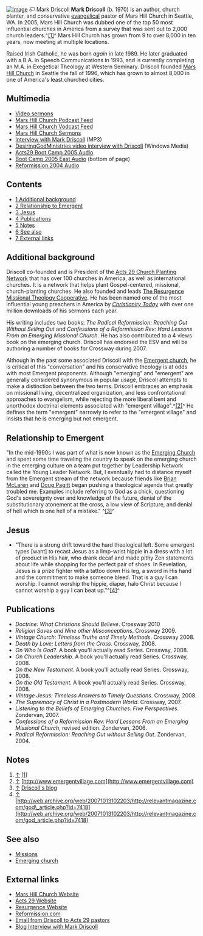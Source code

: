 [![image](images/thumb/c/c3/Driscoll.jpg/180px-Driscoll.jpg)](http://www.theopedia.com/File:Driscoll.jpg)
[![image](data:image/png;base64,iVBORw0KGgoAAAANSUhEUgAAAA8AAAALCAAAAACFLIiAAAAAAnRSTlMA/1uRIrUAAABPSURBVAjXY/j///+5vXDwjAHIr26ZAgXZe8H8a/+hoIcw/9nevdVL9+79DuPvzQYZFPUezu8BMZLXgkExnD8HAu6hqv//n+HZVjD4DuUDAKlChD3fj6aPAAAAAElFTkSuQmCC)](http://www.theopedia.com/File:Driscoll.jpg "Enlarge")
Mark Driscoll
**Mark Driscoll** (b. 1970) is an author, church planter, and
conservative [evangelical](Evangelical "Evangelical") pastor of
Mars Hill Church in Seattle, WA. In 2005, Mars Hill Church was
dubbed one of the top 50 most influential churches in America from
a survey that was sent out to 2,000 church leaders.^[[1]](#note-0)^
Mars Hill Church has grown from 9 to over 8,000 in ten years, now
meeting at multiple locations.

Raised Irish Catholic, he was born *again* in late 1989. He later
graduated with a B.A. in Speech Communications in 1993, and is
currently completing an M.A. in Exegetical Theology at Western
Seminary. Driscoll founded
[Mars Hill Church](http://www.MarsHillChurch.org) in Seattle the
fall of 1996, which has grown to almost 8,000 in one of America's
least churched cities.



## Multimedia

-   [Video sermons](http://video.google.com/videosearch?q=mark+driscoll)
-   [Mars Hill Church Podcast Feed](http://feeds.marshillchurch.org/feed/featuredaudio/rss.xml/)
-   [Mars Hill Church Vodcast Feed](http://feeds.marshillchurch.org/feed/mhvodcast/rss.xml/)
-   [Mars Hill Church Sermons](http://lite.marshillchurch.org/site/downloads/sermons/christ_on_the_cross/)
-   [Interview with Mark Driscoll](http://homepage.mac.com/cawley/filechute/Driscoll%20Live%20From%20Seattle.mp3)
    (MP3)
-   [DesiringGodMinistries video interview with Driscoll](http://www.desiringgod.org/media/video/2006_National/national2006_driscoll_interview1.mov)
    (Windows Media)
-   [Acts29 Boot Camp 2005 Audio](http://www.acts29network.org/media/audio/bootcamp2005/feb2005.htm)
-   [Boot Camp 2005 East Audio](http://www.newlifenet.net/listen.html)
    (bottom of page)
-   [Reformission 2004 Audio](http://www.reformission.com/audio.htm)

## Contents

-   [1 Additional background](#Additional_background)
-   [2 Relationship to Emergent](#Relationship_to_Emergent)
-   [3 Jesus](#Jesus)
-   [4 Publications](#Publications)
-   [5 Notes](#Notes)
-   [6 See also](#See_also)
-   [7 External links](#External_links)

## Additional background

Driscoll co-founded and is President of the
[Acts 29 Church Planting Network](http://www.Acts29Network.org)
that has over 100 churches in America, as well as international
churches. It is a network that helps plant Gospel-centered,
missional, church-planting churches. He also founded and leads
[The Resurgence Missional Theology Cooperative](http://www.theresurgence.com).
He has been named one of the most influential young preachers in
America by
*[Christianity Today](Christianity_Today "Christianity Today")*
with over one million downloads of his sermons each year.

His writing includes two books:
*The Radical Reformission: Reaching Out Without Selling Out* and
*Confessions of a Reformission Rev: Hard Lessons From an Emerging Missional Church*.
He has also contributed to a 4 views book on the emerging church.
Driscoll has endorsed the ESV and will be authoring a number of
books for Crossway during 2007.

Although in the past some associated Driscoll with the
[Emergent church](Emerging_church "Emerging church"), he is
critical of this "conversation" and his conservative theology is at
odds with most Emergent proponents. Although "emerging" and
"emergent" are generally considered synonymous in popular usage,
Driscoll attempts to make a distinction between the two terms.
Driscoll embraces an emphasis on missional living, decentralized
organization, and less confrontational approaches to evangelism,
while rejecting the more liberal bent and unorthodox doctrinal
elements associated with "emergent village".^[[2]](#note-1)^ He
defines the term "emergent" narrowly to refer to the "emergent
village" and insists that he is emerging but not emergent.

## Relationship to Emergent

"In the mid-1990s I was part of what is now known as the
[Emerging Church](Emerging_Church "Emerging Church") and spent some
time traveling the country to speak on the emerging church in the
emerging culture on a team put together by Leadership Network
called the Young Leader Network. But, I eventually had to distance
myself from the Emergent stream of the network because friends like
[Brian McLaren](Brian_McLaren "Brian McLaren") and
[Doug Pagitt](Doug_Pagitt "Doug Pagitt") began pushing a
theological agenda that greatly troubled me. Examples include
referring to God as a chick, questioning God's sovereignty over and
knowledge of the future, denial of the substitutionary atonement at
the cross, a low view of Scripture, and denial of hell which is one
hell of a mistake." ^[[3]](#note-2)^

## Jesus

-   "There is a strong drift toward the hard theological left. Some
    emergent types [want] to recast Jesus as a limp-wrist hippie in a
    dress with a lot of product in His hair, who drank decaf and made
    pithy Zen statements about life while shopping for the perfect pair
    of shoes. In Revelation, Jesus is a prize fighter with a tattoo
    down His leg, a sword in His hand and the commitment to make
    someone bleed. That is a guy I can worship. I cannot worship the
    hippie, diaper, halo Christ because I cannot worship a guy I can
    beat up."^[[4]](#note-3)^

## Publications

-   *Doctrine: What Christians Should Believe*. Crossway 2010
-   *Religion Saves and Nine other Misconceptions*. Crossway 2009.
-   *Vintage Church: Timeless Truths and Timely Methods*. Crossway
    2008.
-   *Death by Love: Letters from the Cross*. Crossway, 2008.
-   *On Who Is God?*. A book you'll actually read Series. Crossway,
    2008.
-   *On Church Leadership*. A book you'll actually read Series.
    Crossway, 2008.
-   *On the New Testament*. A book you'll actually read Series.
    Crossway, 2008.
-   *On the Old Testament*. A book you'll actually read Series.
    Crossway, 2008.
-   *Vintage Jesus: Timeless Answers to Timely Questions*.
    Crossway, 2008.
-   *The Supremacy of Christ in a Postmodern World*. Crossway,
    2007.
-   *Listening to the Beliefs of Emerging Churches: Five Perspectives*.
    Zondervan, 2007.
-   *Confessions of a Reformission Rev: Hard Lessons From an Emerging Missional Church*,
    revised edition. Zondervan, 2006.
-   *Radical Reformission: Reaching Out without Selling Out*.
    Zondervan, 2004.

## Notes

1.  [↑](#ref-0)
    [[1]](http://www.thechurchreport.com/content/view/484/32/)
2.  [↑](#ref-1)
    [http://www.emergentvillage.com](http://www.emergentvillage.com)
3.  [↑](#ref-2)
    [Driscoll's blog](http://theresurgence.com/?q=node/5)
4.  [↑](#ref-3)
    [http://web.archive.org/web/20071013102203/http://relevantmagazine.com/god\_article.php?id=7418](http://web.archive.org/web/20071013102203/http://relevantmagazine.com/god_article.php?id=7418)

## See also

-   [Missions](Missions "Missions")
-   [Emerging church](Emerging_church "Emerging church")

## External links

-   [Mars Hill Church Website](http://www.marshillchurch.org)
-   [Acts 29 Website](http://www.a29.org)
-   [Resurgence Website](http://www.theresurgence.com)
-   [Reformission.com](http://www.reformission.com/)
-   [Email from Driscoll to Acts 29 pastors](http://www.kaleobill.com/archives/2005/03/conviction.php)
-   [Blog Interview with Mark Driscoll](http://adrianwarnock.com/2006/04/interview-with-mark-driscoll_02.htm)




